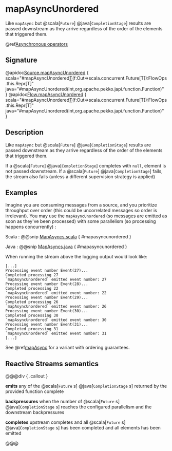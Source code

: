 # mapAsyncUnordered

Like `mapAsync` but @scala[`Future`] @java[`CompletionStage`] results are passed downstream as they arrive regardless of the order of the elements that triggered them.

@ref[Asynchronous operators](../index.md#asynchronous-operators)

## Signature

@apidoc[Source.mapAsyncUnordered](Source) { scala="#mapAsyncUnordered[T](parallelism:Int)(f:Out=&gt;scala.concurrent.Future[T]):FlowOps.this.Repr[T]" java="#mapAsyncUnordered(int,org.apache.pekko.japi.function.Function)" }
@apidoc[Flow.mapAsyncUnordered](Flow) { scala="#mapAsyncUnordered[T](parallelism:Int)(f:Out=&gt;scala.concurrent.Future[T]):FlowOps.this.Repr[T]" java="#mapAsyncUnordered(int,org.apache.pekko.japi.function.Function)" }


## Description

Like `mapAsync` but @scala[`Future`] @java[`CompletionStage`] results are passed downstream as they arrive regardless of the order of the elements
that triggered them.

If a @scala[`Future`] @java[`CompletionStage`] completes with `null`, element is not passed downstream.
If a @scala[`Future`] @java[`CompletionStage`] fails, the stream also fails (unless a different supervision strategy is applied)

## Examples

Imagine you are consuming messages from a source, and you prioritize throughput over order (this could be uncorrelated messages so order is irrelevant). You may use the `mapAsyncUnordered` (so messages are emitted as soon as they've been processed) with some parallelism (so processing happens concurrently)  :

Scala
:   @@snip [MapAsyncs.scala](/docs/src/test/scala/docs/stream/operators/sourceorflow/MapAsyncs.scala) { #mapasyncunordered }

Java
:   @@snip [MapAsyncs.java](/docs/src/test/java/jdocs/stream/operators/sourceorflow/MapAsyncs.java) { #mapasyncunordered }

When running the stream above the logging output would look like:

```
[...]
Processing event number Event(27)...
Completed processing 27
`mapAsyncUnordered` emitted event number: 27
Processing event number Event(28)...
Completed processing 22
`mapAsyncUnordered` emitted event number: 22
Processing event number Event(29)...
Completed processing 26
`mapAsyncUnordered` emitted event number: 26
Processing event number Event(30)...
Completed processing 30
`mapAsyncUnordered` emitted event number: 30
Processing event number Event(31)...
Completed processing 31
`mapAsyncUnordered` emitted event number: 31
[...]
``` 

See @ref[mapAsync](mapAsync.md#examples) for a variant with ordering guarantees.

## Reactive Streams semantics

@@@div { .callout }

**emits** any of the @scala[`Future` s] @java[`CompletionStage` s] returned by the provided function complete

**backpressures** when the number of @scala[`Future` s] @java[`CompletionStage` s] reaches the configured parallelism and the downstream backpressures

**completes** upstream completes and all @scala[`Future` s] @java[`CompletionStage` s] has been completed  and all elements has been emitted

@@@

